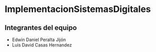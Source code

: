 # ImplementacionSistemasDigitales

## Integrantes del equipo

- Edwin Daniel Peralta Jijón
- Luis David Casas Hernandez
